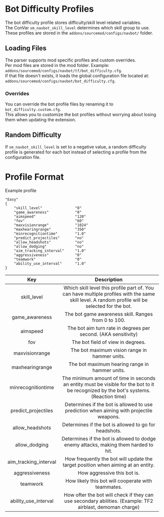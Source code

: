 # Bot Difficulty Profiles

The bot difficulty profile stores difficulty/skill level related variables.    
The ConVar `sm_navbot_skill_level` determines which skill group to use.
These profiles are stored in the `addons/sourcemod/configs/navbot/` folder.    

## Loading Files

The parser supports mod specific profiles and custom overrides.    
Per mod files are stored in the mod folder. Example: `addons/sourcemod/configs/navbot/tf/bot_difficulty.cfg`.    
If that file doesn't exists, it loads the global configuration file located at: `addons/sourcemod/configs/navbot/bot_difficulty.cfg`.

### Overrides

You can override the bot profile files by renaming it to `bot_difficulty.custom.cfg`.    
This allows you to customize the bot profiles without worrying about losing them when updating the extension.    

## Random Difficulty

If `sm_navbot_skill_level` is set to a negative value, a random difficulty profile is generated for each bot instead of selecting a profile from the configuration file.

# Profile Format

Example profile

```
"Easy"
{
    "skill_level"				"0"
    "game_awareness"			"0"
    "aimspeed"					"120"
    "fov"						"60"
    "maxvisionrange"			"1024"
    "maxhearingrange"			"350"
    "minrecognitiontime"		"1.0"
    "predict_projectiles"		"no"
    "allow_headshots"			"no"
    "allow_dodging"				"no"
    "aim_tracking_interval"		"1.0"
    "aggressiveness"			"0"
    "teamwork"					"0"
    "ability_use_interval"		"1.0"
}
```

| Key | Description |
|:---:|:---:|
| skill_level | Which skill level this profile part of. You can have multiple profiles with the same skill level. A random profile will be selected for the bot. |
| game_awareness | The bot game awareness skill. Ranges from 0 to 100. |
| aimspeed | The bot aim turn rate in degrees per second. (AKA sensitivity) |
| fov | The bot field of view in degrees. |
| maxvisionrange | The bot maximum vision range in hammer units. |
| maxhearingrange | The bot maximum hearing range in hammer units. |
| minrecognitiontime | The minimum amount of time in seconds an entity must be visible for the bot to it be recognized by the bot's systems. (Reaction time) |
| predict_projectiles | Determines if the bot is allowed to use prediction when aiming with projectile weapons. |
| allow_headshots | Determines if the bot is allowed to go for headshots. |
| allow_dodging | Determines if the bot is allowed to dodge enemy attacks, making them harded to hit. |
| aim_tracking_interval | How frequently the bot will update the target position when aiming at an entity. |
| aggressiveness | How aggressive this bot is. |
| teamwork | How likely this bot will cooperate with teammates. |
| ability_use_interval | How ofter the bot will check if they can use secondary abilities. (Example: TF2 airblast, demoman charge) |

